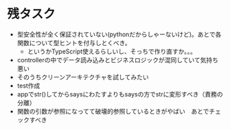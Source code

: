 # 残タスク

 - 型安全性が全く保証されていない(pythonだからしゃーないけど)。あとで各関数について型ヒントを付与しとくべき。
    - というかTypeScript使えるらしいし、そっちで作り直すか。。。
 - controllerの中でデータ読み込みとビジネスロジックが混同していて気持ち悪い
 - そのうちクリーンアーキテクチャを試してみたい
 - test作成
 - appでstr()してからsaysにわたすよりもsaysの方でstrに変形すべき（責務の分離）
 - 関数の引数が参照になってて破壊的参照しているときがやばい　あとでチェックすべき